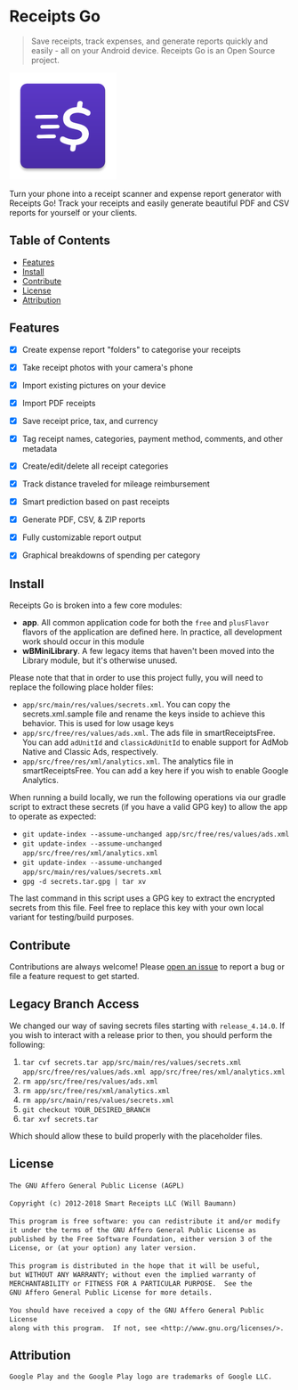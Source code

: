 # Receipts Go

> Save receipts, track expenses, and generate reports quickly and easily - all on your Android device. Receipts Go is an Open Source project.

![ReceiptsGo](https://github.com/wirelessops/ReceiptsGo/blob/1f3d2aac10d5e595d393e7ccaf0ab7f342deab5d/app/src/main/res/mipmap-xxxhdpi/ic_launcher.webp)

Turn your phone into a receipt scanner and expense report generator with Receipts Go! Track your receipts and easily generate beautiful PDF and CSV reports for yourself or your clients.

## Table of Contents

  - [Features](#features)
  - [Install](#install)
  - [Contribute](#contribute)
  - [License](#license)
  - [Attribution](#attribution)

## Features

- [X] Create expense report "folders" to categorise your receipts
- [X] Take receipt photos with your camera's phone
- [X] Import existing pictures on your device
- [X] Import PDF receipts 
- [X] Save receipt price, tax, and currency
- [X] Tag receipt names, categories, payment method, comments, and other metadata
- [X] Create/edit/delete all receipt categories
- [X] Track distance traveled for mileage reimbursement
- [X] Smart prediction based on past receipts
- [X] Generate PDF, CSV, & ZIP reports
- [X] Fully customizable report output
- [X] Graphical breakdowns of spending per category


## Install 

Receipts Go is broken into a few core modules:

- **app**. All common application code for both the `free` and `plusFlavor` flavors of the application are defined here. In practice, all development work should occur in this module
- **wBMiniLibrary**. A few legacy items that haven't been moved into the Library module, but it's otherwise unused.

Please note that that in order to use this project fully, you will need to replace the following place holder files:

- `app/src/main/res/values/secrets.xml`. You can copy the secrets.xml.sample file and rename the keys inside to achieve this behavior. This is used for low usage keys
- `app/src/free/res/values/ads.xml`. The ads file in smartReceiptsFree. You can add `adUnitId` and `classicAdUnitId` to enable support for AdMob Native and Classic Ads, respectively.
- `app/src/free/res/xml/analytics.xml`. The analytics file in smartReceiptsFree. You can add a key here if you wish to enable Google Analytics.

When running a build locally, we run the following operations via our gradle script to extract these secrets (if you have a valid GPG key) to allow the app to operate as expected:

- `git update-index --assume-unchanged app/src/free/res/values/ads.xml`
- `git update-index --assume-unchanged app/src/free/res/xml/analytics.xml`
- `git update-index --assume-unchanged app/src/main/res/values/secrets.xml`
- `gpg -d secrets.tar.gpg | tar xv`

The last command in this script uses a GPG key to extract the encrypted secrets from this file. Feel free to replace this key with your own local variant for testing/build purposes.


## Contribute

Contributions are always welcome! Please [open an issue](https://github.com/wirelessops/ReceiptsGo/issues/new) to report a bug or file a feature request to get started.

## Legacy Branch Access

We changed our way of saving secrets files starting with `release_4.14.0`. If you wish to interact with a release prior to then, you should perform the following:

1. `tar cvf secrets.tar app/src/main/res/values/secrets.xml app/src/free/res/values/ads.xml app/src/free/res/xml/analytics.xml`  
2. `rm app/src/free/res/values/ads.xml`
3. `rm app/src/free/res/xml/analytics.xml` 
4. `rm app/src/main/res/values/secrets.xml`
5. `git checkout YOUR_DESIRED_BRANCH`
6. `tar xvf secrets.tar`

Which should allow these to build properly with the placeholder files.

## License

```none
The GNU Affero General Public License (AGPL)

Copyright (c) 2012-2018 Smart Receipts LLC (Will Baumann)

This program is free software: you can redistribute it and/or modify
it under the terms of the GNU Affero General Public License as
published by the Free Software Foundation, either version 3 of the
License, or (at your option) any later version.

This program is distributed in the hope that it will be useful,
but WITHOUT ANY WARRANTY; without even the implied warranty of
MERCHANTABILITY or FITNESS FOR A PARTICULAR PURPOSE.  See the
GNU Affero General Public License for more details.

You should have received a copy of the GNU Affero General Public License
along with this program.  If not, see <http://www.gnu.org/licenses/>.
```

## Attribution

```none
Google Play and the Google Play logo are trademarks of Google LLC.
```
